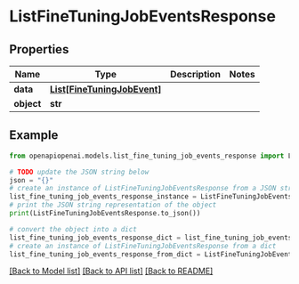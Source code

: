 # ListFineTuningJobEventsResponse


## Properties

Name | Type | Description | Notes
------------ | ------------- | ------------- | -------------
**data** | [**List[FineTuningJobEvent]**](FineTuningJobEvent.md) |  | 
**object** | **str** |  | 

## Example

```python
from openapiopenai.models.list_fine_tuning_job_events_response import ListFineTuningJobEventsResponse

# TODO update the JSON string below
json = "{}"
# create an instance of ListFineTuningJobEventsResponse from a JSON string
list_fine_tuning_job_events_response_instance = ListFineTuningJobEventsResponse.from_json(json)
# print the JSON string representation of the object
print(ListFineTuningJobEventsResponse.to_json())

# convert the object into a dict
list_fine_tuning_job_events_response_dict = list_fine_tuning_job_events_response_instance.to_dict()
# create an instance of ListFineTuningJobEventsResponse from a dict
list_fine_tuning_job_events_response_from_dict = ListFineTuningJobEventsResponse.from_dict(list_fine_tuning_job_events_response_dict)
```
[[Back to Model list]](../README.md#documentation-for-models) [[Back to API list]](../README.md#documentation-for-api-endpoints) [[Back to README]](../README.md)



